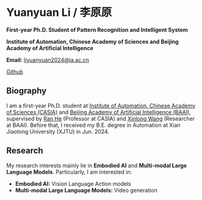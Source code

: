 # Yuanyuan Li / 李原原

**First-year Ph.D. Student of Pattern Recognition and Intelligent System**

**Institute of Automation, Chinese Academy of Sciences and Beijing Academy of Artificial Intelligence**

**Email:** liyuanyuan2024@ia.ac.cn

[Github](https://github.com/Yuanyuan-Lee)

## Biography

I am a first-year Ph.D. student at [Institute of Automation, Chinese Academy of Sciences (CASIA)](http://www.ia.ac.cn/) and [Beijing Academy of Artificial Intelligence (BAAI)](https://www.baai.ac.cn/), supervised by [Ran He](https://people.ucas.ac.cn/~heran) (Professor at CASIA) and [Xinlong Wang](https://www.xloong.wang/) (Researcher at BAAI). Before that, I received my B.E. degree in Automation at Xian Jiaotong University (XJTU) in Jun. 2024.

## Research

My research interests mainly lie in **Embodied AI** and **Multi-modal Large Language Models**. Particularly, I am interested in:

- **Embodied AI:** Vision Language Action models
- **Multi-modal Large Language Models:** Video generation
